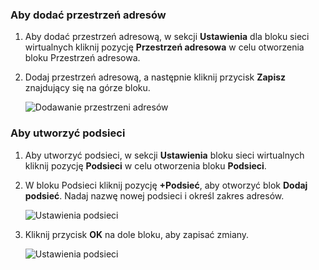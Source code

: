 ### <a name="to-add-address-space"></a>Aby dodać przestrzeń adresów
1. Aby dodać przestrzeń adresową, w sekcji **Ustawienia** dla bloku sieci wirtualnych kliknij pozycję **Przestrzeń adresowa** w celu otworzenia bloku Przestrzeń adresowa.
2. Dodaj przestrzeń adresową, a następnie kliknij przycisk **Zapisz** znajdujący się na górze bloku.
   
    ![Dodawanie przestrzeni adresów](./media/vpn-gateway-additional-address-space-include/address_space.png)

### <a name="to-create-subnets"></a>Aby utworzyć podsieci
1. Aby utworzyć podsieci, w sekcji **Ustawienia** bloku sieci wirtualnych kliknij pozycję **Podsieci** w celu otworzenia bloku **Podsieci**. 
2. W bloku Podsieci kliknij pozycję **+Podsieć**, aby otworzyć blok **Dodaj podsieć**. Nadaj nazwę nowej podsieci i określ zakres adresów.
   
    ![Ustawienia podsieci](./media/vpn-gateway-additional-address-space-include/add_subnet.png)        
3. Kliknij przycisk **OK** na dole bloku, aby zapisać zmiany.
   
    ![Ustawienia podsieci](./media/vpn-gateway-additional-address-space-include/ok.png)



<!--HONumber=Nov16_HO2-->


